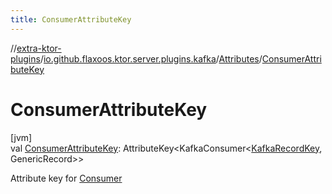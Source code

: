 ```yaml
---
title: ConsumerAttributeKey
---
```


//[extra-ktor-plugins](../../../index.md)/[io.github.flaxoos.ktor.server.plugins.kafka](../index.md)/[Attributes](index.md)/[ConsumerAttributeKey](-consumer-attribute-key.md)

# ConsumerAttributeKey

[jvm]\
val [ConsumerAttributeKey](-consumer-attribute-key.md):
AttributeKey&lt;KafkaConsumer&lt;[KafkaRecordKey](../-kafka-record-key/index.md), GenericRecord&gt;&gt;

Attribute key for [Consumer](../-consumer/index.md)




